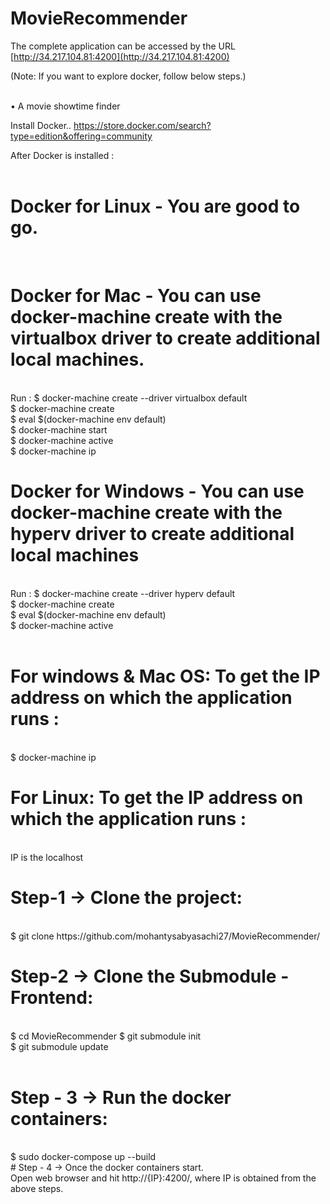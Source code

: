 # MovieRecommender 

The complete application can be accessed by the URL [http://34.217.104.81:4200](http://34.217.104.81:4200)

(Note: If you want to explore docker, follow below steps.)

<br />
• A movie showtime finder <br />

Install Docker.. https://store.docker.com/search?type=edition&offering=community <br />

After Docker is installed : <br /> <br />

# Docker for Linux - You are good to go. 
<br />

# Docker for Mac - You can use docker-machine create with the virtualbox driver to create additional local machines.
  <br />
  Run : $ docker-machine create --driver virtualbox default <br />
        $ docker-machine create <br />
        $ eval $(docker-machine env default) <br />
        $ docker-machine start <br />
        $ docker-machine active <br />
        $ docker-machine ip <br />
        

# Docker for Windows - You can use docker-machine create with the hyperv driver to create additional local machines
  <br />
  Run : $ docker-machine create --driver hyperv default <br />
        $ docker-machine create <br />
        $ eval $(docker-machine env default) <br />
        $ docker-machine active <br />
        <br />

# For windows & Mac OS: To get the IP address on which the application runs : 
<br />
$ docker-machine ip <br />


# For Linux: To get the IP address on which the application runs : 
<br />
IP is the localhost <br />

# Step-1 -> Clone the project:
<br />
$ git clone https://github.com/mohantysabyasachi27/MovieRecommender/ <br />

# Step-2 -> Clone the Submodule - Frontend: 
<br />
$ cd MovieRecommender
$ git submodule init  <br />
$ git submodule update  <br />
 <br />

# Step - 3 -> Run the docker containers:
<br />
$ sudo docker-compose up --build
<br />
# Step - 4 -> Once the docker containers start.
 <br />
 Open web browser and hit http://{IP}:4200/, where IP is obtained from the above steps. 
